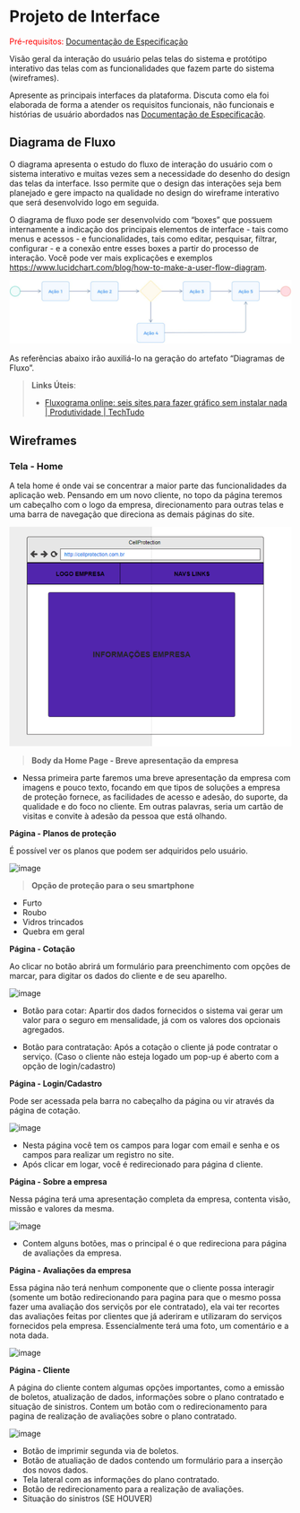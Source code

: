 
# Projeto de Interface

<span style="color:red">Pré-requisitos: <a href="2-Especificação do Projeto.md"> Documentação de Especificação</a></span>

Visão geral da interação do usuário pelas telas do sistema e protótipo interativo das telas com as funcionalidades que fazem parte do sistema (wireframes).

 Apresente as principais interfaces da plataforma. Discuta como ela foi elaborada de forma a atender os requisitos funcionais, não funcionais e histórias de usuário abordados nas <a href="2-Especificação do Projeto.md"> Documentação de Especificação</a>.

## Diagrama de Fluxo

O diagrama apresenta o estudo do fluxo de interação do usuário com o sistema interativo e  muitas vezes sem a necessidade do desenho do design das telas da interface. Isso permite que o design das interações seja bem planejado e gere impacto na qualidade no design do wireframe interativo que será desenvolvido logo em seguida.

O diagrama de fluxo pode ser desenvolvido com “boxes” que possuem internamente a indicação dos principais elementos de interface - tais como menus e acessos - e funcionalidades, tais como editar, pesquisar, filtrar, configurar - e a conexão entre esses boxes a partir do processo de interação. Você pode ver mais explicações e exemplos https://www.lucidchart.com/blog/how-to-make-a-user-flow-diagram.

![Exemplo de Diagrama de Fluxo](img/diagramafluxo2.jpg)

As referências abaixo irão auxiliá-lo na geração do artefato “Diagramas de Fluxo”.

> **Links Úteis**:
> - [Fluxograma online: seis sites para fazer gráfico sem instalar nada | Produtividade | TechTudo](https://www.techtudo.com.br/listas/2019/03/fluxograma-online-seis-sites-para-fazer-grafico-sem-instalar-nada.ghtml)

## Wireframes

### **Tela - Home**

A tela home é onde vai se concentrar a maior parte das funcionalidades da aplicação web. Pensando em um novo cliente, no topo da página teremos um cabeçalho com o logo da empresa, direcionamento para outras telas e uma barra de navegação que direciona as demais páginas do site.

![image](./imgs-presentation/home.png)

> **Body da Home Page - Breve apresentação da empresa**

- Nessa primeira parte faremos uma breve apresentação da empresa com imagens e pouco texto, focando em que tipos de soluções a empresa de proteção fornece, as   facilidades de acesso e adesão, do suporte, da qualidade e do foco no cliente. Em outras palavras, seria um cartão de visitas e convite à adesão da pessoa que está olhando.

**Página - Planos de proteção**

É possível ver os planos que podem ser adquiridos pelo usuário.

![image](docs/imgs-presentation/planos.png)


> **Opção de proteção para o seu smartphone**
- Furto
- Roubo
- Vidros trincados
- Quebra em geral

**Página - Cotação**

Ao clicar no botão abrirá um formulário para preenchimento com opções de marcar, para digitar os dados do cliente e de seu aparelho.

![image](docs/imgs-presentation/cotacao.png)

- Botão para cotar: Apartir dos dados fornecidos o sistema vai gerar um valor para o seguro em mensalidade, já com os valores dos opcionais agregados.

- Botão para contratação: Após a cotação o cliente já pode contratar o serviço. (Caso o cliente não esteja logado um pop-up é aberto com a opção de login/cadastro)


**Página - Login/Cadastro**

Pode ser acessada pela barra no cabeçalho da página ou vir através da página de cotação.

![image](docs/imgs-presentation/logincadastro.png)

- Nesta página você tem os campos para logar com email e senha e os campos para realizar um registro no site.
- Após clicar em logar, você é redirecionado para página d cliente.

**Página - Sobre a empresa**

Nessa página terá uma apresentação completa da empresa, contenta visão, missão e valores da mesma.

![image](docs/imgs-presentation/sobre.png)

- Contem alguns botões, mas o principal é o que redireciona para página de avaliações da empresa.

**Página - Avaliações da empresa**

Essa página não terá nenhum componente que o cliente possa interagir (somente um botão redirecionando para pagina para que o mesmo possa fazer uma avaliação dos serviçõs por ele contratado), ela vai ter recortes das avaliações feitas por clientes que já aderiram e utilizaram do serviços fornecidos pela empresa. Essencialmente terá uma foto, um comentário e a nota dada.

![image](docs/imgs-presentation/avaliacoes.png)

**Página - Cliente**

A página do cliente contem algumas opções importantes, como a emissão de boletos, atualização de dados, informações sobre o plano contratado e situação de sinistros. Contem um botão com o redirecionamento para pagina de realização de avaliações sobre o plano contratado.

![image](docs/imgs-presentation/userlogged.png)

- Botão de imprimir segunda via de boletos.
- Botão de atualiação de dados contendo um formulário para a inserção dos novos dados.
- Tela lateral com as informações do plano contratado.
- Botão de redirecionamento para a realização de avaliações.
- Situação do sinistros (SE HOUVER)

